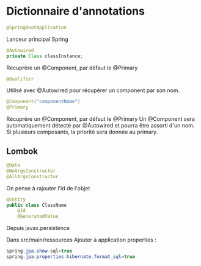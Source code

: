 # Dictionnaire d'annotations

```java
@SpringBootApplication
```

Lanceur principal Spring

```Java
@Autowired
private Class classInstance;
```

Récuprère un @Component, par défaut le @Primary

```Java
@Qualifier
```

Utilisé avec @Autowired pour récupérer un component par son nom.

```java
@Component("componentName")
@Primary
```

Récuprère un @Component, par défaut le @Primary
Un @Component sera automatiquement détecté par @Autowired et pourra être assorti d'un nom.  
Si plusieurs composants, la priorité sera donnée au primary.

## Lombok

```java
@Data
@NoArgsConstructor
@AllArgsConstructor
```

On pense à rajouter l'id de l'objet

```java
@Entity
public class ClassName
    @Id
    @GeneratedValue
```

Depuis javax.persistence

Dans src/main/ressources
Ajouter à application properties :

```java
spring.jpa.show-sql=true
spring.jpa.properties.hibernate.format_sql=true
```
